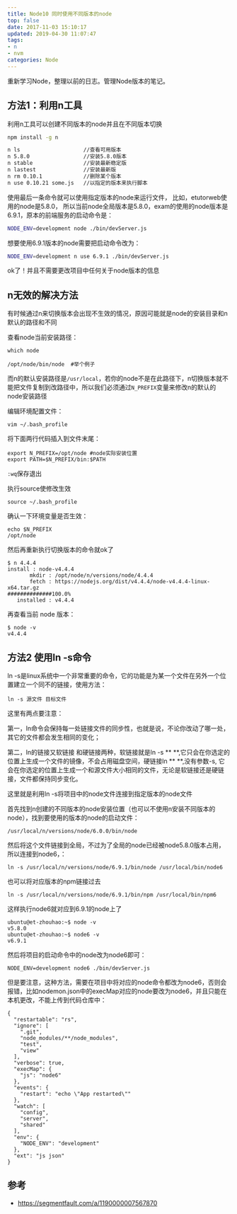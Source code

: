 ```yaml
---
title: Node10 同时使用不同版本的node
top: false
date: 2017-11-03 15:10:17
updated: 2019-04-30 11:07:47
tags:
- n
- nvm
categories: Node
---
```


重新学习Node，整理以前的日志。管理Node版本的笔记。

<!-- more -->

## 方法1：利用n工具

利用n工具可以创建不同版本的node并且在不同版本切换

```BASH
npm install -g n   

n ls                    //查看可用版本  
n 5.8.0                 //安装5.8.0版本
n stable                //安装最新稳定版
n lastest               //安装最新版
n rm 0.10.1             //删除某个版本
n use 0.10.21 some.js   //以指定的版本来执行脚本
```
使用最后一条命令就可以使用指定版本的node来运行文件， 比如，etutorweb使用的node是5.8.0， 所以当前node全局版本是5.8.0，exam的使用的node版本是6.9.1，原本的前端服务的启动命令是：

```BASH
NODE_ENV=development node ./bin/devServer.js
```

想要使用6.9.1版本的node需要把启动命令改为：

```BASH
NODE_ENV=development n use 6.9.1 ./bin/devServer.js
```

ok了！并且不需要更改项目中任何关于node版本的信息

## n无效的解决方法

有时候通过n来切换版本会出现不生效的情况，原因可能就是node的安装目录和n默认的路径和不同

查看node当前安装路径：

```
which node

/opt/node/bin/node  #举个例子
```
而n的默认安装路径是`/usr/local`，若你的node不是在此路径下，n切换版本就不能把文件复制到改路径中，所以我们必须通过`N_PREFIX`变量来修改n的默认的node安装路径

编辑环境配置文件：

```
vim ~/.bash_profile
```
将下面两行代码插入到文件末尾：

```
export N_PREFIX=/opt/node #node实际安装位置
export PATH=$N_PREFIX/bin:$PATH
```
`:wq`保存退出

执行source使修改生效

```
source ~/.bash_profile
```
确认一下环境变量是否生效：

```
echo $N_PREFIX
/opt/node
```
然后再重新执行切换版本的命令就ok了

```
$ n 4.4.4
install : node-v4.4.4
       mkdir : /opt/node/n/versions/node/4.4.4
       fetch : https://nodejs.org/dist/v4.4.4/node-v4.4.4-linux-x64.tar.gz
##############100.0%
   installed : v4.4.4
```
再查看当前 node 版本：

```
$ node -v
v4.4.4
```


## 方法2 使用ln -s命令

ln -s是linux系统中一个非常重要的命令，它的功能是为某一个文件在另外一个位置建立一个同不的链接，使用方法：

```
ln -s 源文件 目标文件
```
这里有两点要注意：

第一，ln命令会保持每一处链接文件的同步性，也就是说，不论你改动了哪一处，其它的文件都会发生相同的变化；

第二，ln的链接又软链接 和硬链接两种，软链接就是ln -s ** **,它只会在你选定的位置上生成一个文件的镜像，不会占用磁盘空间，硬链接ln ** **,没有参数-s, 它会在你选定的位置上生成一个和源文件大小相同的文件，无论是软链接还是硬链接，文件都保持同步变化。

这里就是利用ln -s将项目中的node文件连接到指定版本的node文件

首先找到n创建的不同版本的node安装位置（也可以不使用n安装不同版本的node），找到要使用的版本的node的启动文件：

```
/usr/local/n/versions/node/6.0.0/bin/node
```
然后将这个文件链接到全局，不过为了全局的node已经被node5.8.0版本占用，所以连接到node6，：


```
ln -s /usr/local/n/versions/node/6.9.1/bin/node /usr/local/bin/node6
```
也可以将对应版本的npm链接过去
```
ln -s /usr/local/n/versions/node/6.9.1/bin/npm /usr/local/bin/npm6
```
这样执行node6就对应到6.9.1的node上了

```
ubuntu@et-zhouhao:~$ node -v
v5.8.0
ubuntu@et-zhouhao:~$ node6 -v
v6.9.1
```
然后将项目的启动命令中的node改为node6即可：

```
NODE_ENV=development node6 ./bin/devServer.js
```
但是要注意，这种方法，需要在项目中将对应的node命令都改为node6，否则会报错，比如nodemon.json中的execMap对应的node要改为node6，并且只能在本机更改，不能上传到代码仓库中：

```
{
  "restartable": "rs",
  "ignore": [
    ".git",
    "node_modules/**/node_modules",
    "test",
    "view"
  ],
  "verbose": true,
  "execMap": {
    "js": "node6"
  },
  "events": {
    "restart": "echo \"App restarted\""
  },
  "watch": [
    "config",
    "server",
    "shared"
  ],
  "env": {
    "NODE_ENV": "development"
  },
  "ext": "js json"
}
```
## 参考
- https://segmentfault.com/a/1190000007567870
